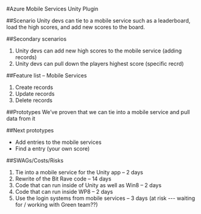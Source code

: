 ﻿#Azure Mobile Services Unity Plugin##ScenarioUnity devs can tie to a mobile service such as a leaderboard, load the high scores, and add new scores to the board.##Secondary scenarios1. Unity devs can add new high scores to the mobile service (adding records)2. Unity devs can pull down the players highest score (specific recrd)##Feature list – Mobile Services1. Create records2. Update records3. Delete records##Prototypes  We’ve proven that we can tie into a mobile service and pull data from it##Next prototypes  * Add entries to the mobile services  * Find a entry (your own score)##SWAGs/Costs/Risks1. Tie into a mobile service for the Unity app – 2 days2. Rewrite of the Bit Rave code – 14 days3. Code that can run inside of Unity as well as Win8 – 2 days4. Code that can run inside WP8 – 2 days5. Use the login systems from mobile services – 3 days (at risk --- waiting for / working with Green team??)